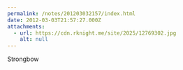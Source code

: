 ```yaml
---
permalink: /notes/201203032157/index.html
date: 2012-03-03T21:57:27.000Z
attachments:
  - url: https://cdn.rknight.me/site/2025/12769302.jpg
    alt: null
---
```


Strongbow

